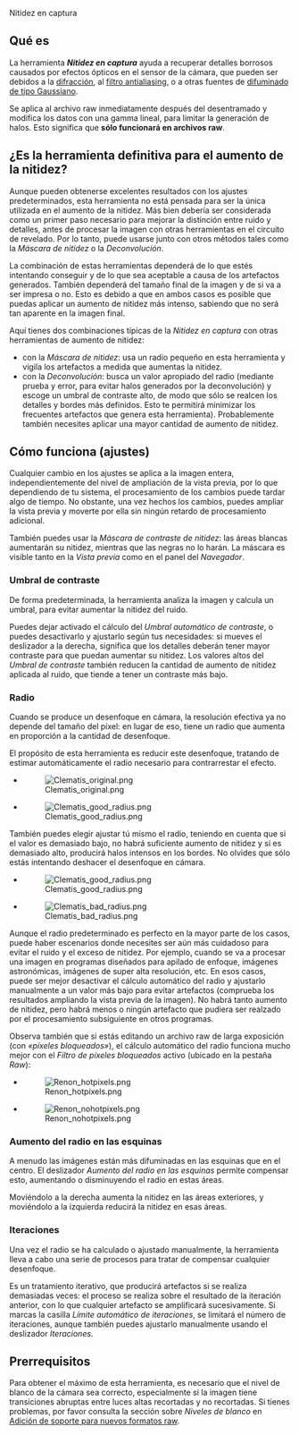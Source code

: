 <div class="pagetitle">

Nitidez en captura

</div>

## Qué es

La herramienta ***Nitidez en captura*** ayuda a recuperar detalles
borrosos causados por efectos ópticos en el sensor de la cámara, que
pueden ser debidos a la
[difracción](https://es.wikipedia.org/wiki/Difracción_(física)), al
[filtro
antialiasing](https://es.wikipedia.org/wiki/Filtro_antialiasing), o a
otras fuentes de [difuminado de tipo
Gaussiano](https://es.wikipedia.org/wiki/Desenfoque_gaussiano).

Se aplica al archivo raw inmediatamente después del desentramado y
modifica los datos con una gamma lineal, para limitar la generación de
halos. Esto significa que **sólo funcionará en archivos raw**.

## ¿Es la herramienta definitiva para el aumento de la nitidez?

Aunque pueden obtenerse excelentes resultados con los ajustes
predeterminados, esta herramienta no está pensada para ser la única
utilizada en el aumento de la nitidez. Más bien debería ser considerada
como un primer paso necesario para mejorar la distinción entre ruido y
detalles, antes de procesar la imagen con otras herramientas en el
circuito de revelado. Por lo tanto, puede usarse junto con otros métodos
tales como la *Máscara de nitidez* o la *Deconvolución*.

La combinación de estas herramientas dependerá de lo que estés
intentando conseguir y de lo que sea aceptable a causa de los artefactos
generados. También dependerá del tamaño final de la imagen y de si va a
ser impresa o no. Esto es debido a que en ambos casos es posible que
puedas aplicar un aumento de nitidez más intenso, sabiendo que no será
tan aparente en la imagen final.

Aquí tienes dos combinaciones típicas de la *Nitidez en captura* con
otras herramientas de aumento de nitidez:

- con la *Máscara de nitidez*: usa un radio pequeño en esta herramienta
  y vigila los artefactos a medida que aumentas la nitidez.
- con la *Deconvolución*: busca un valor apropiado del radio (mediante
  prueba y error, para evitar halos generados por la deconvolución) y
  escoge un umbral de contraste alto, de modo que sólo se realcen los
  detalles y bordes más definidos. Esto te permitirá minimizar los
  frecuentes artefactos que genera esta herramienta). Probablemente
  también necesites aplicar una mayor cantidad de aumento de nitidez.

## Cómo funciona (ajustes)

Cualquier cambio en los ajustes se aplica a la imagen entera,
independientemente del nivel de ampliación de la vista previa, por lo
que dependiendo de tu sistema, el procesamiento de los cambios puede
tardar algo de tiempo. No obstante, una vez hechos los cambios, puedes
ampliar la vista previa y moverte por ella sin ningún retardo de
procesamiento adicional.

También puedes usar la *Máscara de contraste de nitidez*: las áreas
blancas aumentarán su nitidez, mientras que las negras no lo harán. La
máscara es visible tanto en la *Vista previa* como en el panel del
*Navegador*.

### Umbral de contraste

De forma predeterminada, la herramienta analiza la imagen y calcula un
umbral, para evitar aumentar la nitidez del ruido.

Puedes dejar activado el cálculo del *Umbral automático de contraste*, o
puedes desactivarlo y ajustarlo según tus necesidades: si mueves el
deslizador a la derecha, significa que los detalles deberán tener mayor
contraste para que puedan aumentar su nitidez. Los valores altos del
*Umbral de contraste* también reducen la cantidad de aumento de nitidez
aplicada al ruido, que tiende a tener un contraste más bajo.

### Radio

Cuando se produce un desenfoque en cámara, la resolución efectiva ya no
depende del tamaño del píxel: en lugar de eso, tiene un radio que
aumenta en proporción a la cantidad de desenfoque.

El propósito de esta herramienta es reducir este desenfoque, tratando de
estimar automáticamente el radio necesario para contrarrestar el efecto.

<div>

- <figure>
  <img src="Clematis_original.png" title="Clematis_original.png" />
  <figcaption>Clematis_original.png</figcaption>
  </figure>

- <figure>
  <img src="Clematis_good_radius.png" title="Clematis_good_radius.png" />
  <figcaption>Clematis_good_radius.png</figcaption>
  </figure>

</div>

También puedes elegir ajustar tú mismo el radio, teniendo en cuenta que
si el valor es demasiado bajo, no habrá suficiente aumento de nitidez y
si es demasiado alto, producirá halos intensos en los bordes. No olvides
que sólo estás intentando deshacer el desenfoque en cámara.

<div>

- <figure>
  <img src="Clematis_good_radius.png" title="Clematis_good_radius.png" />
  <figcaption>Clematis_good_radius.png</figcaption>
  </figure>

- <figure>
  <img src="Clematis_bad_radius.png" title="Clematis_bad_radius.png" />
  <figcaption>Clematis_bad_radius.png</figcaption>
  </figure>

</div>

Aunque el radio predeterminado es perfecto en la mayor parte de los
casos, puede haber escenarios donde necesites ser aún más cuidadoso para
evitar el ruido y el exceso de nitidez. Por ejemplo, cuando se va a
procesar una imagen en programas diseñados para apilado de enfoque,
imágenes astronómicas, imágenes de super alta resolución, etc. En esos
casos, puede ser mejor desactivar el cálculo automático del radio y
ajustarlo manualmente a un valor más bajo para evitar artefactos
(comprueba los resultados ampliando la vista previa de la imagen). No
habrá tanto aumento de nitidez, pero habrá menos o ningún artefacto que
pudiera ser realzado por el procesamiento subsiguiente en otros
programas.

Observa también que si estás editando un archivo raw de larga exposición
(con *«píxeles bloqueados»*), el cálculo automático del radio funciona
mucho mejor con el *Filtro de píxeles bloqueados* activo (ubicado en la
pestaña *Raw*):

<div>

- <figure>
  <img src="Renon_hotpixels.png" title="Renon_hotpixels.png" />
  <figcaption>Renon_hotpixels.png</figcaption>
  </figure>

- <figure>
  <img src="Renon_nohotpixels.png" title="Renon_nohotpixels.png" />
  <figcaption>Renon_nohotpixels.png</figcaption>
  </figure>

</div>

### Aumento del radio en las esquinas

A menudo las imágenes están más difuminadas en las esquinas que en el
centro. El deslizador *Aumento del radio en las esquinas* permite
compensar esto, aumentando o disminuyendo el radio en estas áreas.

Moviéndolo a la derecha aumenta la nitidez en las áreas exteriores, y
moviéndolo a la izquierda reducirá la nitidez en esas áreas.

### Iteraciones

Una vez el radio se ha calculado o ajustado manualmente, la herramienta
lleva a cabo una serie de procesos para tratar de compensar cualquier
desenfoque.

Es un tratamiento iterativo, que producirá artefactos si se realiza
demasiadas veces: el proceso se realiza sobre el resultado de la
iteración anterior, con lo que cualquier artefacto se amplificará
sucesivamente. Si marcas la casilla *Límite automático de iteraciones*,
se limitará el número de iteraciones, aunque también puedes ajustarlo
manualmente usando el deslizador *Iteraciones*.

## Prerrequisitos

Para obtener el máximo de esta herramienta, es necesario que el nivel de
blanco de la cámara sea correcto, especialmente si la imagen tiene
transiciones abruptas entre luces altas recortadas y no recortadas. Si
tienes problemas, por favor consulta la sección sobre *Niveles de
blanco* en [Adición de soporte para nuevos formatos
raw](Adding_Support_for_New_Raw_Formats/es "wikilink").
